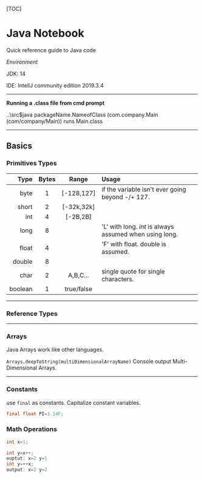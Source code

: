 [TOC]

# Java Notebook

Quick reference guide to Java code

*Environment*

JDK: 14

IDE: IntellJ community edition 2019.3.4

------

**Running a .class file from cmd prompt**

..\src$java packageName.NameofClass (com.company.Main (com/company/Main)) runs Main.class



------

## Basics

### 	Primitives Types

|    Type | Bytes |   Range    | Usage                                                   |
| ------: | :---: | :--------: | :------------------------------------------------------ |
|    byte |   1   | [-128,127] | if the variable isn't ever going beyond -/+ 127.        |
|   short |   2   | [-32k,32k] |                                                         |
|     int |   4   |  [-2B,2B]  |                                                         |
|    long |   8   |            | 'L' with long. *int* is always assumed when using long. |
|   float |   4   |            | 'F' with float. double is assumed.                      |
|  double |   8   |            |                                                         |
|    char |   2   |  A,B,C...  | single quote for single characters.                     |
| boolean |   1   | true/false |                                                         |

------

### 	Reference Types

------

### Arrays

Java Arrays work like other languages.

`Arrays.deepToString(multiDimensionalArrayName)` Console output Multi-Dimensional Arrays.

------

### Constants

use `final` as constants. Capitalize constant variables.

```java
final float PI=3.14F;

```

### Math Operations

```java
int x=1;

int y=x++;
ouptut: x=2 y=1
int y=++x;
output: x=2 y=2
```

